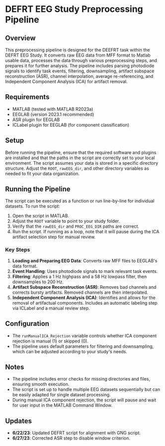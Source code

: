 # DEFRT EEG Study Preprocessing Pipeline

## Overview
This preprocessing pipeline is designed for the DEEFRT task within the DEFRT EEG Study. It converts raw EEG data from MFF format to Matlab usable data, processes the data through various preprocessing steps, and prepares it for further analysis. The pipeline includes parsing photodiode signals to identify task events, filtering, downsampling, artifact subspace reconstruction (ASR), channel interpolation, average re-referencing, and Independent Component Analysis (ICA) for artifact removal.

## Requirements
- MATLAB (tested with MATLAB R2023a)
- EEGLAB (version 2023.1 recommended)
- ASR plugin for EEGLAB
- ICLabel plugin for EEGLAB (for component classification)

## Setup
Before running the pipeline, ensure that the required software and plugins are installed and that the paths in the script are correctly set to your local environment. The script assumes your data is stored in a specific directory structure. Adjust the `ROOT`, `rawEEG_dir`, and other directory variables as needed to fit your data organization.

## Running the Pipeline
The script can be executed as a function or run line-by-line for individual datasets. To run the script:

1. Open the script in MATLAB.
2. Adjust the `ROOT` variable to point to your study folder.
3. Verify that the `rawEEG_dir` and `PROC_EEG_DIR` paths are correct.
4. Run the script. If running as a loop, note that it will pause during the ICA artifact selection step for manual review.

### Key Steps
1. **Loading and Preparing EEG Data**: Converts raw MFF files to EEGLAB's data format.
2. **Event Handling**: Uses photodiode signals to mark relevant task events.
3. **Filtering**: Applies a 1 Hz highpass and a 58 Hz lowpass filter, then downsamples to 200 Hz.
4. **Artifact Subspace Reconstruction (ASR)**: Removes bad channels and corrects bursty artifacts. Removed channels are then interpolated.
5. **Independent Component Analysis (ICA)**: Identifies and allows for the removal of artifactual components. Includes an automatic labeling step via ICLabel and a manual review step.

## Configuration
- The `runManualICA_Rejection` variable controls whether ICA component rejection is manual (1) or skipped (0).
- The pipeline uses default parameters for filtering and downsampling, which can be adjusted according to your study's needs.

## Notes
- The pipeline includes error checks for missing directories and files, ensuring smooth execution.
- The script is set up to handle multiple EEG datasets sequentially but can be easily adapted for single dataset processing.
- During manual ICA component rejection, the script will pause and wait for user input in the MATLAB Command Window.

## Updates
- **6/22/23**: Updated DEFRT script for alignment with GNG script.
- **6/27/23**: Corrected ASR step to disable window criterion.
